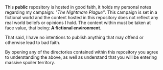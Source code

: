 This **public** repository is hosted in good faith, it holds my personal notes regarding my campaign: *"The Nightmare Plague"*. This campaign is set in a fictional world and the content hosted in this repository does not reflect any real world beliefs or opinions I hold. The content within must be taken at face value, that being: **A fictional environment**. 

That said, I have no intentions to publish anything that may offend or otherwise lead to bad faith.

By opening any of the directories contained within this repository you agree to understanding the above, as well as understand that you will be entering massive spoiler territory.